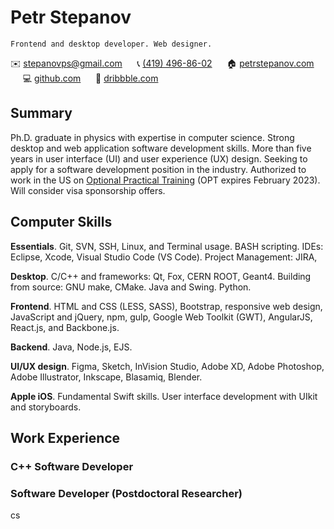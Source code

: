 Petr Stepanov
=============



    Frontend and desktop developer. Web designer.






 ✉️ [stepanovps@gmail.com](mailto:stepanovps@gmail.com) &nbsp;&nbsp;&nbsp;&nbsp; 📞 [(419) 496-86-02](tel:+14194968602) &nbsp;&nbsp;&nbsp;&nbsp; 🏠 [petrstepanov.com](https://petrstepanov.com/) &nbsp;&nbsp;&nbsp;&nbsp; 💻 [github.com](https://github.com/petrstepanov) &nbsp;&nbsp;&nbsp;&nbsp; 🏀 [dribbble.com](https://dribbble.com/petrstepanov) &nbsp;&nbsp;&nbsp;&nbsp;  []() &nbsp;&nbsp;&nbsp;&nbsp;

Summary
-------

Ph.D. graduate in physics with expertise in computer science. Strong desktop and web application software development skills. More than five years in user interface (UI) and user experience (UX) design. Seeking to apply for a software development position in the industry. Authorized to work in the US on [Optional Practical Training](https://en.wikipedia.org/wiki/Optional_Practical_Training) (OPT expires February 2023). Will consider visa sponsorship offers.


Computer Skills
---------------

**Essentials**. Git, SVN, SSH, Linux, and Terminal usage. BASH scripting. IDEs: Eclipse, Xcode, Visual Studio Code (VS Code). Project Management: JIRA, 

**Desktop**. C/C++ and frameworks: Qt, Fox, CERN ROOT, Geant4. Building from source: GNU make, CMake. Java and Swing. Python.

**Frontend**. HTML and CSS (LESS, SASS), Bootstrap, responsive web design, JavaScript and jQuery, npm, gulp, Google Web Toolkit (GWT), AngularJS, React.js, and Backbone.js.

**Backend**. Java, Node.js, EJS.

**UI/UX design**. Figma, Sketch, InVision Studio, Adobe XD, Adobe Photoshop, Adobe Illustrator, Inkscape, Blasamiq, Blender.

**Apple iOS**. Fundamental Swift skills. User interface development with UIkit and storyboards.


Work Experience
---------------


### C++ Software Developer


### Software Developer (Postdoctoral Researcher)


cs
